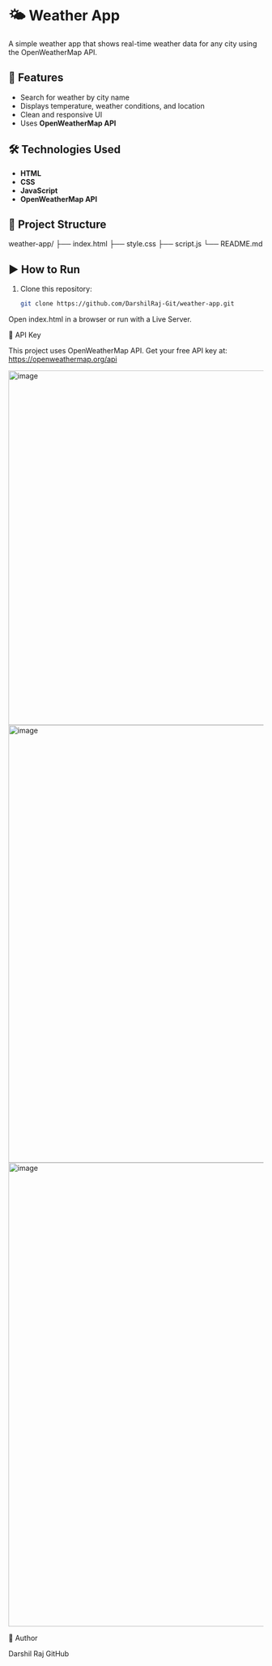 # 🌤️ Weather App

A simple weather app that shows real-time weather data for any city using the OpenWeatherMap API.

## 🚀 Features
- Search for weather by city name
- Displays temperature, weather conditions, and location
- Clean and responsive UI
- Uses **OpenWeatherMap API**

## 🛠️ Technologies Used
- **HTML**
- **CSS**
- **JavaScript**
- **OpenWeatherMap API**

## 📂 Project Structure
weather-app/
├── index.html
├── style.css
├── script.js
└── README.md


## ▶️ How to Run
1. Clone this repository:
   ```bash
   git clone https://github.com/DarshilRaj-Git/weather-app.git


Open index.html in a browser or run with a Live Server.

🔑 API Key

This project uses OpenWeatherMap API. Get your free API key at:
https://openweathermap.org/api

<img width="1242" height="700" alt="image" src="https://github.com/user-attachments/assets/332fe35a-7a14-48fb-9bcc-d13426261827" />
<img width="1475" height="864" alt="image" src="https://github.com/user-attachments/assets/ee7e2e25-25a7-44f1-bf11-c1ad74d6c981" />
<img width="1132" height="916" alt="image" src="https://github.com/user-attachments/assets/b516997d-0cb9-409a-b4d4-fa9dd7a5ef70" />



👤 Author

Darshil Raj
GitHub

